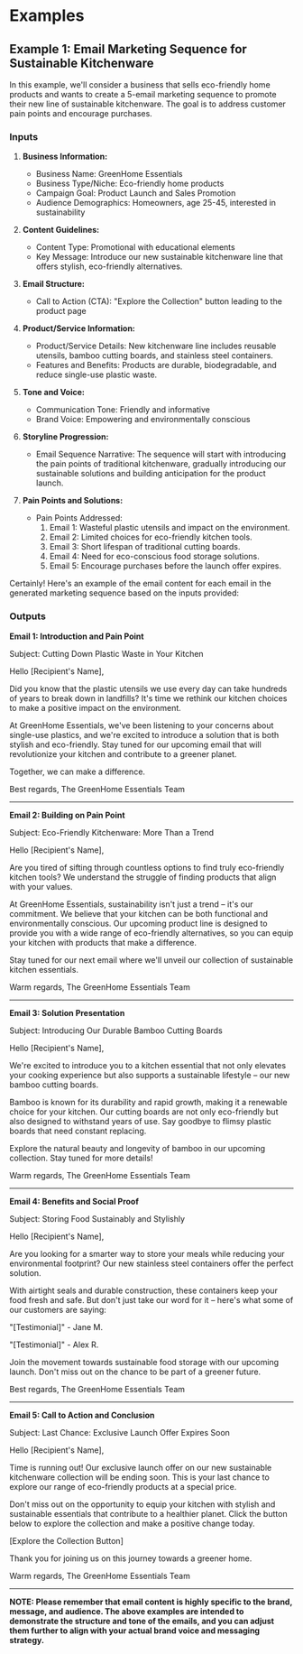 # Examples

## Example 1: Email Marketing Sequence for Sustainable Kitchenware

In this example, we'll consider a business that sells eco-friendly home products and wants to create a 5-email marketing sequence to promote their new line of sustainable kitchenware. The goal is to address customer pain points and encourage purchases.

### Inputs

1. **Business Information:**
   - Business Name: GreenHome Essentials
   - Business Type/Niche: Eco-friendly home products
   - Campaign Goal: Product Launch and Sales Promotion
   - Audience Demographics: Homeowners, age 25-45, interested in sustainability

2. **Content Guidelines:**
   - Content Type: Promotional with educational elements
   - Key Message: Introduce our new sustainable kitchenware line that offers stylish, eco-friendly alternatives.

3. **Email Structure:**
   - Call to Action (CTA): "Explore the Collection" button leading to the product page

4. **Product/Service Information:**
   - Product/Service Details: New kitchenware line includes reusable utensils, bamboo cutting boards, and stainless steel containers.
   - Features and Benefits: Products are durable, biodegradable, and reduce single-use plastic waste.

5. **Tone and Voice:**
   - Communication Tone: Friendly and informative
   - Brand Voice: Empowering and environmentally conscious

6. **Storyline Progression:**
   - Email Sequence Narrative: The sequence will start with introducing the pain points of traditional kitchenware, gradually introducing our sustainable solutions and building anticipation for the product launch.

7. **Pain Points and Solutions:**
   - Pain Points Addressed:
     1. Email 1: Wasteful plastic utensils and impact on the environment.
     2. Email 2: Limited choices for eco-friendly kitchen tools.
     3. Email 3: Short lifespan of traditional cutting boards.
     4. Email 4: Need for eco-conscious food storage solutions.
     5. Email 5: Encourage purchases before the launch offer expires.

Certainly! Here's an example of the email content for each email in the generated marketing sequence based on the inputs provided:

### Outputs

**Email 1: Introduction and Pain Point**

Subject: Cutting Down Plastic Waste in Your Kitchen

Hello [Recipient's Name],

Did you know that the plastic utensils we use every day can take hundreds of years to break down in landfills? It's time we rethink our kitchen choices to make a positive impact on the environment.

At GreenHome Essentials, we've been listening to your concerns about single-use plastics, and we're excited to introduce a solution that is both stylish and eco-friendly. Stay tuned for our upcoming email that will revolutionize your kitchen and contribute to a greener planet.

Together, we can make a difference.

Best regards,
The GreenHome Essentials Team

---

**Email 2: Building on Pain Point**

Subject: Eco-Friendly Kitchenware: More Than a Trend

Hello [Recipient's Name],

Are you tired of sifting through countless options to find truly eco-friendly kitchen tools? We understand the struggle of finding products that align with your values.

At GreenHome Essentials, sustainability isn't just a trend – it's our commitment. We believe that your kitchen can be both functional and environmentally conscious. Our upcoming product line is designed to provide you with a wide range of eco-friendly alternatives, so you can equip your kitchen with products that make a difference.

Stay tuned for our next email where we'll unveil our collection of sustainable kitchen essentials.

Warm regards,
The GreenHome Essentials Team

---

**Email 3: Solution Presentation**

Subject: Introducing Our Durable Bamboo Cutting Boards

Hello [Recipient's Name],

We're excited to introduce you to a kitchen essential that not only elevates your cooking experience but also supports a sustainable lifestyle – our new bamboo cutting boards.

Bamboo is known for its durability and rapid growth, making it a renewable choice for your kitchen. Our cutting boards are not only eco-friendly but also designed to withstand years of use. Say goodbye to flimsy plastic boards that need constant replacing.

Explore the natural beauty and longevity of bamboo in our upcoming collection. Stay tuned for more details!

Warm regards,
The GreenHome Essentials Team

---

**Email 4: Benefits and Social Proof**

Subject: Storing Food Sustainably and Stylishly

Hello [Recipient's Name],

Are you looking for a smarter way to store your meals while reducing your environmental footprint? Our new stainless steel containers offer the perfect solution.

With airtight seals and durable construction, these containers keep your food fresh and safe. But don't just take our word for it – here's what some of our customers are saying:

"[Testimonial]" - Jane M.

"[Testimonial]" - Alex R.

Join the movement towards sustainable food storage with our upcoming launch. Don't miss out on the chance to be part of a greener future.

Best regards,
The GreenHome Essentials Team

---

**Email 5: Call to Action and Conclusion**

Subject: Last Chance: Exclusive Launch Offer Expires Soon

Hello [Recipient's Name],

Time is running out! Our exclusive launch offer on our new sustainable kitchenware collection will be ending soon. This is your last chance to explore our range of eco-friendly products at a special price.

Don't miss out on the opportunity to equip your kitchen with stylish and sustainable essentials that contribute to a healthier planet. Click the button below to explore the collection and make a positive change today.

[Explore the Collection Button]

Thank you for joining us on this journey towards a greener home.

Warm regards,
The GreenHome Essentials Team

---


**NOTE: Please remember that email content is highly specific to the brand, message, and audience. The above examples are intended to demonstrate the structure and tone of the emails, and you can adjust them further to align with your actual brand voice and messaging strategy.**